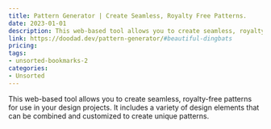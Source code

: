 ```yaml
---
title: Pattern Generator | Create Seamless, Royalty Free Patterns.
date: 2023-01-01
description: This web-based tool allows you to create seamless, royalty-free patterns for use in your design projects. It includes a variety of design elements that can be combined and customized to create unique patterns.
link: https://doodad.dev/pattern-generator/#beautiful-dingbats
pricing: 
tags: 
- unsorted-bookmarks-2 
categories: 
- Unsorted 
---
```


This web-based tool allows you to create seamless, royalty-free patterns for use in your design projects. It includes a variety of design elements that can be combined and customized to create unique patterns.
